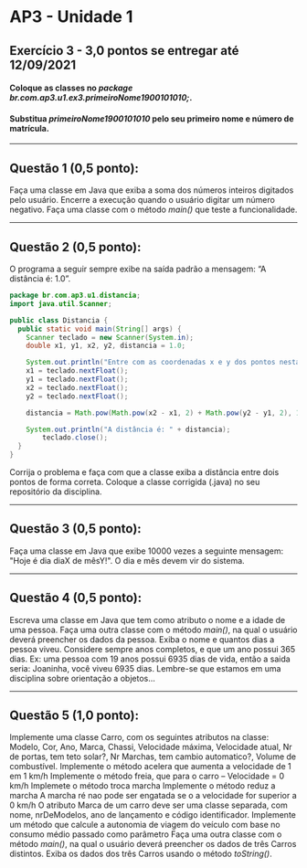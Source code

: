 # AP3 - Unidade 1
## Exercício 3 - 3,0 pontos se entregar até 12/09/2021
#### Coloque as classes no *package br.com.ap3.u1.ex3.primeiroNome1900101010;*.
#### Substitua *primeiroNome1900101010* pelo seu primeiro nome e número de matrícula.

---

## Questão 1 (0,5 ponto):
Faça uma classe em Java que exiba a soma dos números inteiros digitados pelo usuário. Encerre a execução quando o usuário digitar um número negativo. Faça uma classe com o método *main()* que teste a funcionalidade.

---

## Questão 2 (0,5 ponto):
O programa a seguir sempre exibe na saída padrão a mensagem: “A distância é: 1.0”.
```java
package br.com.ap3.u1.distancia;
import java.util.Scanner;

public class Distancia {
  public static void main(String[] args) {
    Scanner teclado = new Scanner(System.in);
    double x1, y1, x2, y2, distancia = 1.0;

    System.out.println("Entre com as coordenadas x e y dos pontos nesta ordem:");
    x1 = teclado.nextFloat();
    y1 = teclado.nextFloat();
    x2 = teclado.nextFloat();
    y2 = teclado.nextFloat();

    distancia = Math.pow(Math.pow(x2 - x1, 2) + Math.pow(y2 - y1, 2), 1 / 2);

    System.out.println("A distância é: " + distancia);
		teclado.close();
  }
}
```
Corrija o problema e faça com que a classe exiba a distância entre dois pontos de forma correta. Coloque a classe corrigida (.java) no seu repositório da disciplina.

---

## Questão 3 (0,5 ponto):
Faça uma classe em Java que exibe 10000 vezes a seguinte mensagem: "Hoje é dia diaX de mêsY!". O dia e mês devem vir do sistema.

---

## Questão 4 (0,5 ponto):
Escreva uma classe em Java que tem como atributo o nome e a idade de uma pessoa. Faça uma outra classe com o método *main()*, na qual o usuário deverá preencher os dados da pessoa. Exiba o nome e quantos dias a pessoa viveu. Considere sempre anos completos, e que um ano possui 365 dias. Ex: uma pessoa com 19 anos possui 6935 dias de vida, então a saida seria: Joaninha, você viveu 6935 dias. Lembre-se que estamos em uma disciplina sobre orientação a objetos...

---

## Questão 5 (1,0 ponto):
Implemente uma classe Carro, com os seguintes atributos na classe: Modelo, Cor, Ano, Marca, Chassi, Velocidade máxima, Velocidade atual, Nr de portas, tem teto solar?, Nr Marchas, tem cambio automatico?, Volume de combustível.
Implemente o método acelera que aumenta a velocidade de 1 em 1 km/h
Implemente o método freia, que para o carro – Velocidade = 0 km/h
Implemete o método troca marcha
Implemente o método reduz a marcha
A marcha ré nao pode ser engatada se o a velocidade for superior a 0 km/h
O atributo Marca de um carro deve ser uma classe separada, com nome, nrDeModelos, ano de lançamento e código identificador.
Implemente um método que calcule a autonomia de viagem do veículo com base no consumo médio passado como parâmetro
Faça uma outra classe com o método *main()*, na qual o usuário deverá preencher os dados de três Carros distintos. Exiba os dados dos três Carros usando o método *toString()*.
